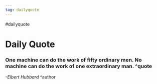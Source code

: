 ```yaml
---
tag: dailyquote
---
```


#dailyquote

# Daily Quote

### One machine can do the work of fifty ordinary men. No machine can do the work of one extraordinary man. ^quote
*-Elbert Hubbard* ^author
